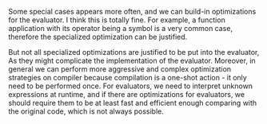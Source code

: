 Some special cases appears more often, and we can build-in optimizations for the evaluator.
I think this is totally fine. For example, a function application with its operator
being a symbol is a very common case, therefore the specialized optimization can be justified.

But not all specialized optimizations are justified to be put into the evaluator,
As they might complicate the implementation of the evaluator.
Moreover, in general we can perform more aggressive and complex optimization strategies
on compiler because compilation is a one-shot action - it only need to be performed once.
For evaluators, we need to interpret unknown expressions at runtime, and if there are optimizations
for evaluators, we should require them to be at least fast and efficient enough comparing with
the original code, which is not always possible.
